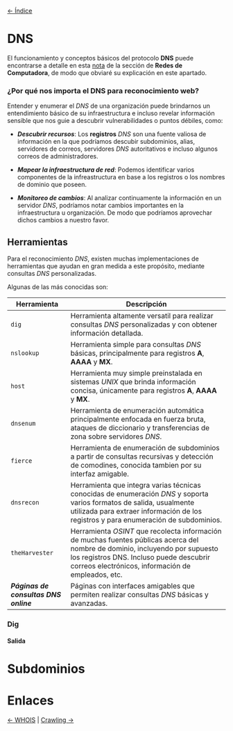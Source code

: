[<- Índice](../WebHacking.md)
# DNS

El funcionamiento y conceptos básicos del protocolo **DNS** puede encontrarse a detalle en esta [nota](../../RedesComputadora/apuntes/Redes_dns.md) de la sección de **Redes de Computadora**, de modo que obviaré su explicación en este apartado.

### ¿Por qué nos importa el DNS para reconocimiento web?

Entender y enumerar el *DNS* de una organización puede brindarnos un entendimiento básico de su infraestructura e incluso revelar información sensible que nos guie a descubrir vulnerabilidades o puntos débiles, como:

- ***Descubrir recursos***: Los **registros** *DNS* son una fuente valiosa de información en la que podríamos descubir subdominios, alias, servidores de correos, servidores *DNS* autoritativos e incluso algunos correos de administradores.

- ***Mapear la infraestructura de red***: Podemos identificar varios componentes de la infreastructura en base a los registros o los nombres de dominio que poseen.

- ***Monitoreo de cambios***: Al analizar continuamente la información en un servidor *DNS*, podríamos notar cambios importantes en la infraestructura u organización. De modo que podríamos aprovechar dichos cambios a nuestro favor.

## Herramientas

Para el reconocimiento *DNS*, existen muchas implementaciones de herramientas que ayudan en gran medida a este propósito, mediante consultas *DNS* personalizadas.

Algunas de las más conocidas son:

| Herramienta                           | Descripción                                                                                                                                                                                                                    |
| ------------------------------------- | ------------------------------------------------------------------------------------------------------------------------------------------------------------------------------------------------------------------------------ |
| `dig`                                 | Herramienta altamente versatil para realizar consultas *DNS* personalizadas y con obtener información detallada.                                                                                                               |
| `nslookup`                            | Herramienta simple para consultas *DNS* básicas, principalmente para registros **A**, **AAAA** y **MX**.                                                                                                                       |
| `host`                                | Herramienta muy simple preinstalada en sistemas *UNIX* que brinda información concisa, únicamente para registros **A**, **AAAA** y **MX**.                                                                                     |
| `dnsenum`                             | Herramienta de enumeración automática principalmente enfocada en fuerza bruta, ataques de diccionario y transferencias de zona sobre servidores *DNS*.                                                                         |
| `fierce`                              | Herramienta de enumeración de subdominios a partir de consultas recursivas y detección de comodines, conocida tambien por su interfaz amigable.                                                                                |
| `dnsrecon`                            | Herramienta que integra varias técnicas conocidas de enumeración *DNS* y soporta varios formatos de salida, usualmente utilizada para extraer información de los registros y para enumeración de subdominios.                  |
| `theHarvester`                        | Herramienta *OSINT* que recolecta información de muchas fuentes públicas acerca del nombre de dominio, incluyendo por supuesto los registros DNS. Incluso puede descubrir correos electrónicos, información de empleados, etc. |
| ***Páginas de consultas DNS online*** | Páginas con interfaces amigables que permiten realizar consultas *DNS* básicas y avanzadas.                                                                                                                                    |

### Dig

#### Salida

# Subdominios

# Enlaces

[<- WHOIS](web_whois.md) | [Crawling ->](web_crawling.md)
